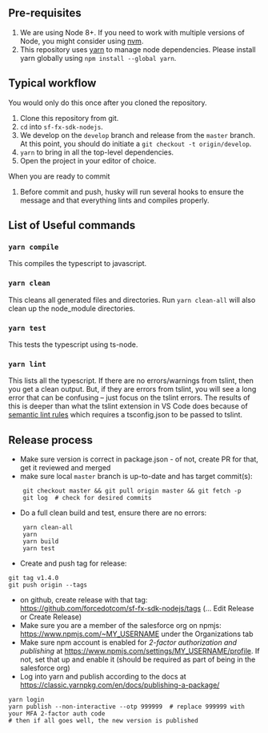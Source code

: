 ## Pre-requisites

1.  We are using Node 8+. If you need to work with multiple versions of Node, you might consider using [nvm](https://github.com/creationix/nvm).
1.  This repository uses [yarn](https://yarnpkg.com/) to manage node dependencies. Please install yarn globally using `npm install --global yarn`.

## Typical workflow

You would only do this once after you cloned the repository.

1.  Clone this repository from git.
1.  `cd` into `sf-fx-sdk-nodejs`.
1.  We develop on the `develop` branch and release from the `master` branch. At
    this point, you should do initiate a `git checkout -t origin/develop`.
1.  `yarn` to bring in all the top-level dependencies.
1.  Open the project in your editor of choice.

When you are ready to commit

1.  Before commit and push, husky will run several hooks to ensure the message and that everything lints and compiles properly.

## List of Useful commands

### `yarn compile`

This compiles the typescript to javascript.

### `yarn clean`

This cleans all generated files and directories. Run `yarn clean-all` will also clean up the node_module directories.

### `yarn test`

This tests the typescript using ts-node.

### `yarn lint`

This lists all the typescript. If there are no errors/warnings
from tslint, then you get a clean output. But, if they are errors from tslint,
you will see a long error that can be confusing – just focus on the tslint
errors. The results of this is deeper than what the tslint extension in VS Code
does because of [semantic lint
rules](https://palantir.github.io/tslint/usage/type-checking/) which requires a
tsconfig.json to be passed to tslint.

## Release process

- Make sure version is correct in package.json - of not, create PR for that, get it reviewed and merged
- make sure local `master` branch is up-to-date and has target commit(s):

```
    git checkout master && git pull origin master && git fetch -p
    git log  # check for desired commits
```

- Do a full clean build and test, ensure there are no errors:

```
    yarn clean-all
    yarn
    yarn build
    yarn test
```

- Create and push tag for release:

```
git tag v1.4.0
git push origin --tags
```

- on github, create release with that tag: https://github.com/forcedotcom/sf-fx-sdk-nodejs/tags (... Edit Release or Create Release)
- Make sure you are a member of the salesforce org on npmjs: https://www.npmjs.com/~MY_USERNAME under the Organizations tab
- Make sure npm account is enabled for _2-factor authorization and publishing_ at https://www.npmjs.com/settings/MY_USERNAME/profile. If not, set that up and enable it (should be required as part of being in the salesforce org)
- Log into yarn and publish according to the docs at https://classic.yarnpkg.com/en/docs/publishing-a-package/

```
yarn login
yarn publish --non-interactive --otp 999999  # replace 999999 with your MFA 2-factor auth code
# then if all goes well, the new version is published
```
